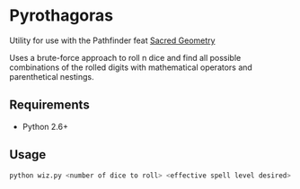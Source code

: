 Pyrothagoras
============

Utility for use with the Pathfinder feat [Sacred Geometry](http://www.d20pfsrd.com/feats/general-feats/sacred-geometry) 

Uses a brute-force approach to roll n dice and find all possible combinations of the rolled digits with mathematical
operators and parenthetical nestings.

Requirements
------------
* Python 2.6+

Usage
-----
```bash
python wiz.py <number of dice to roll> <effective spell level desired> 
```